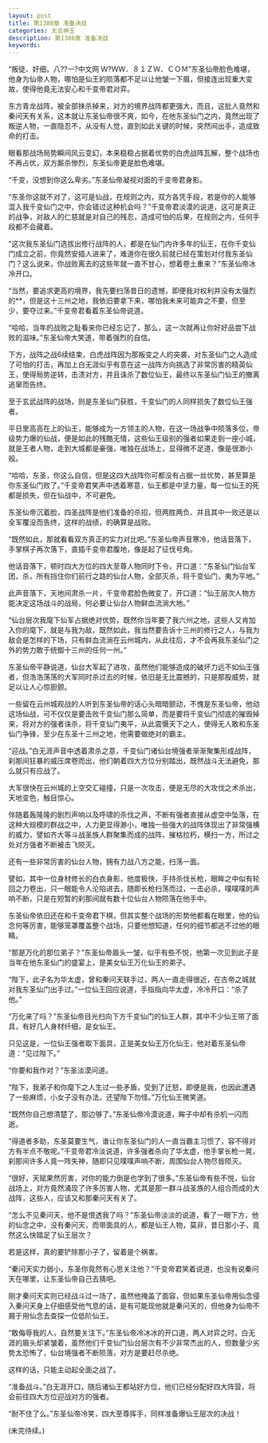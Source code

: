 ```yaml
---
layout: post
title: 第1388章 准备决战
categories: 太古神王
description: 第1388章 准备决战
keywords:
---
```


“叛徒、奸细。八??一?中文网  Ｗ?ＷＷ．８１ＺＷ．ＣＯＭ”东圣仙帝脸色难堪，他身为仙帝人物，哪怕是仙王的陨落都不足以让他皱一下眉，但接连出现重大变故，使得他竟无法安心和千变帝君对弈。

东方青龙战阵，被全部抹杀掉来，对方的境界战阵都更强大，而且，这批人竟然和秦问天有关系，这本就让东圣仙帝很不爽，如今，在他东圣仙门之内，竟然出现了叛逆人物，一直隐忍不，从没有人觉，直到如此关键的时候，突然间出手，造成致命的打击。

眼看那战场局势瞬间风云变幻，本来稳稳占据着优势的白虎战阵瓦解，整个战场也不再占优，双方厮杀惨烈，东圣仙帝更是脸色难堪。

“千变，没想到你这么卑劣。”东圣仙帝凝视对面的千变帝君身影。

“东圣你这就不对了，这可是仙战，在规则之内，双方各凭手段，若是你的人能够混入我千变仙门之中，你会错过这种机会吗？”千变帝君淡漠的说道，这可是真正的战争，对敌人的仁慈就是对自己的残忍，造成可怕的后果，在规则之内，任何手段都不会藏着。

“这次我东圣仙门选拔出修行战阵的人，都是在仙门内许多年的仙王，在你千变仙门成立之前，你竟然安插人进来了，难道你在很久前就已经在策划对付我东圣仙门？这么说来，你战败离去的这些年就一直不甘心，想着卷土重来？”东圣仙帝冰冷开口。

“当然，要追求更高的境界，我先要扫荡昔日的遗憾，即便我对权利并没有太强烈的**，但是这十三州之地，我依旧要拿下来，哪怕我未来可能弃之不要，但至少，要夺过来。”千变帝君看着东圣仙帝说道。

“哈哈，当年的战败之耻看来你已经忘记了，那么，这一次就再让你好好品尝下战败的滋味。”东圣仙帝大笑道，带着强烈的自信。

下方，战阵之战6续结束，白虎战阵因为那叛变之人的突袭，对东圣仙门之人造成了可怕的打击，再加上白无涯似乎有意在这一战阵方向挑选了非常厉害的精英仙王，使得局势逆转，击溃对方，并且诛杀了数位仙王，最终以东圣仙门仙王的撤离逃窜而告终。

至于玄武战阵的战场，则是东圣仙门获胜，千变仙门的人同样损失了数位仙王强者。

平日里高高在上的仙王，能够成为一方领主的人物，在这一场战争中陨落多位，帝级势力爆的仙战，便是如此的残酷无情，这些仙王级别的强者如果走到一座小城，就是王者人物，走到大城都是豪强，唯独在战场上，显得微不足道，像是很渺小般。

“哈哈，东圣，你这么自信，但是这四大战阵你可都没有占据一丝优势，甚至算是你东圣仙门败了。”千变帝君笑声中透着寒意，仙王都是中坚力量，每一位仙王的死都是损失，但在仙战中，不可避免。

东圣仙帝沉着脸，四圣战阵是他们准备的杀招，但两胜两负、并且其中一败还是以全军覆没而告终，这样的战绩，的确算是战败。

“既然如此，那就看看双方真正的实力对比吧。”东圣仙帝声音寒冷，他话音落下，手掌棋子再次落下，直插千变帝君腹地，像是起了征伐号角。

他话音落下，顿时四大方位的四大至尊人物同时下令，开口道：“东圣仙门仙台军团，杀，所有挡住你们前行之路的仙台人物，全部灭杀，将千变仙门，夷为平地。”

此声音落下，天地间肃杀一片，千变帝君脸色微变了，开口道：“仙王层次人物方能决定这场战斗的战局，何必要让仙台人物鲜血流淌大地。”

“仙台层次我麾下仙军占据绝对优势，既然你当年要了我六州之地，这些人又肯加入你的麾下，就是与我为敌，既然如此，我当然要告诉十三州的修行之人，与我为敌会是怎样的下场，只有鲜血流淌在云州城内，从此往后，才不会再我东圣仙门之外的势力敢于统御十三州的任何一州。”

东圣仙帝平静说道，仙台大军起了进攻，虽然他们能够造成的破坏力远不如仙王强者，但浩浩荡荡的大军同时杀过去的时候，依旧是无比震撼的，只是那股威势，就足以让人心惊胆颤。

一些留在云州城观战的人听到东圣仙帝的话心头暗暗颤动，不愧是东圣仙帝，他动这场仙战，可不仅仅是要击败千变仙门那么简单，而是要将千变仙门彻底的摧毁掉来，将对方的强者诛杀，将千变仙门夷平，从此震慑天下之人，使得无人敢和东圣仙门争锋，至少在东圣十三州之地，他需要做绝对的霸主。

“迎战。”白无涯声音中透着肃杀之意，千变仙门诸仙台境强者渐渐聚集形成战阵，刹那间狂暴的威压席卷而出，他们朝着四大方位分别踏出，既然战斗无法避免，那么就只有应战了。

大军很快在云州城的上空交汇碰撞，只是一次攻击，便是无尽的大攻伐之术杀出，天地变色，触目惊心。

伴随着轰隆隆的剧烈声响以及呼啸的杀伐之声，不断有强者直接从虚空中坠落，在这种大规模的群战之中，人力更显得渺小，唯独一些强大的战阵体现出了非常强横的威力，譬如齐大等斗战圣族人群聚集而成的战阵，摧枯拉朽，横扫一方，所过之处对方强者不断被击飞陨灭。

还有一些非常厉害的仙台人物，拥有力战八方之能，扫荡一面。

譬如，其中一位身材修长的白衣身影，他度极快，手持杀伐长枪，眼眸之中似有轮回之力卷出，只一眼能令人沦陷进去，随即长枪扫荡而过，一击必杀，噗噗噗的声响不断，只是在短暂的刹那间就有数十位仙台人物陨落在他手中。

东圣仙帝依旧还在和千变帝君下棋，但其实整个战场的形势他都看在眼里，他的仙念何等厉害，能够笼罩覆盖整个战场，只要他想知道，任何的细节都逃不过他的眼睛。

“那是万化的那位弟子？”东圣仙帝眉头一皱，似乎有些不悦，他第一次见到此子是当年在他东圣仙门的盛宴上，是美女仙王万化仙王的弟子。

“陛下，此子名为华太虚，曾和秦问天联手过，两人一直走得很近，在古帝之城就对我东圣仙门出手过。”一位仙王回应说道，手指指向华太虚，冷冷开口：“杀了他。”

“万化来了吗？”东圣仙帝目光扫向下方千变仙门的仙王人群，其中不少仙王带了面具，有好几人身材纤细，是女仙王。

只见这是，一位仙王强者取下面具，正是美女仙王万化仙王，他对着东圣仙帝道：“见过陛下。”

“你要和我作对？”东圣淡漠问道。

“陛下，我弟子和你麾下之人生过一些矛盾，受到了迁怒，即便是我，也因此遭遇了一些麻烦，小女子没有办法，还望陛下勿怪。”万化仙王微笑道。

“既然你自己想清楚了，那边够了。”东圣仙帝冷漠说道，眸子中却有杀机一闪而逝。

“得道者多助，东圣莫要生气，谁让你东圣仙门的人一直当霸主习惯了，容不得对方有半点不敬呢。”千变帝君冷淡说道，许多强者杀向了华太虚，他手掌长枪一晃，刹那间许多人竟一阵失神，随即只见噗噗声响不断，周围仙台人物尽皆陨灭。

“很好，天赋果然厉害，对你的能力倒是也学到了很多。”东圣仙帝有些不悦，仙台战场上，对方竟然涌现了许多厉害人物，尤其是那一群斗战圣族的人组合而成的大战阵，这些人，应该又和那秦问天有关了。

“怎么不见秦问天，他不是恨透我了吗？”东圣仙帝淡淡的说道，看了一眼下方，他的仙念之中，没有秦问天，而带面具的人，都是仙王人物，莫非，昔日那小子，竟然这么快踏足了仙王层次？

若是这样，真的要铲除那小子了，留着是个祸害。

“秦问天实力弱小，东圣你竟然有心思关注他？”千变帝君笑着说道，也没有说秦问天在哪里，让东圣仙帝自己去猜吧。

刚才秦问天实则已经战斗过一场了，虽然他掩盖了面容，但如果东圣仙帝用仙念侵入秦问天身上仔细感受他气息的话，是有可能现他就是秦问天的，但他身为仙帝不屑于用仙念去查探一位低阶仙王。

“敢侮辱我的人，自然要关注下。”东圣仙帝冷冰冰的开口道，两人对弈之时，白无涯的眉头却紧皱着，虽然他们千变仙门仙台层次有不少非常杰出的人，但数量少劣势太恐怖了，仙台境强者不断陨落，对方是要赶尽杀绝。

这样的话，只能主动起全面之战了。

“准备战斗。”白无涯开口，随后诸仙王都站好方位，他们已经分配好四大阵营，将会前往四大方位迎战对方的强者。

“耐不住了么。”东圣仙帝冷笑，四大至尊挥手，同样准备爆仙王层次的决战！

(未完待续。)
